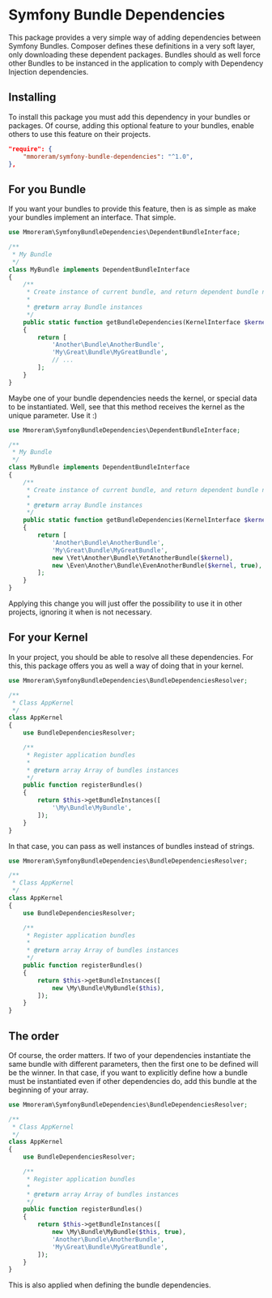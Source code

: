 Symfony Bundle Dependencies
===========================

This package provides a very simple way of adding dependencies between Symfony
Bundles. Composer defines these definitions in a very soft layer, only
downloading these dependent packages. Bundles should as well force other
Bundles to be instanced in the application to comply with Dependency Injection
dependencies.

## Installing

To install this package you must add this dependency in your bundles or
packages. Of course, adding this optional feature to your bundles, enable others
to use this feature on their projects.

``` json
"require": {
    "mmoreram/symfony-bundle-dependencies": "^1.0",
},
```

## For you Bundle

If you want your bundles to provide this feature, then is as simple as make your
bundles implement an interface. That simple.

``` php
use Mmoreram\SymfonyBundleDependencies\DependentBundleInterface;

/**
 * My Bundle
 */
class MyBundle implements DependentBundleInterface
{
    /**
     * Create instance of current bundle, and return dependent bundle namespaces
     *
     * @return array Bundle instances
     */
    public static function getBundleDependencies(KernelInterface $kernel)
    {
        return [
            'Another\Bundle\AnotherBundle',
            'My\Great\Bundle\MyGreatBundle',
            // ...
        ];
    }
}
```

Maybe one of your bundle dependencies needs the kernel, or special data to be
instantiated. Well, see that this method receives the kernel as the unique
parameter. Use it :)

``` php
use Mmoreram\SymfonyBundleDependencies\DependentBundleInterface;

/**
 * My Bundle
 */
class MyBundle implements DependentBundleInterface
{
    /**
     * Create instance of current bundle, and return dependent bundle namespaces
     *
     * @return array Bundle instances
     */
    public static function getBundleDependencies(KernelInterface $kernel)
    {
        return [
            'Another\Bundle\AnotherBundle',
            'My\Great\Bundle\MyGreatBundle',
            new \Yet\Another\Bundle\YetAnotherBundle($kernel),
            new \Even\Another\Bundle\EvenAnotherBundle($kernel, true),
        ];
    }
}
```

Applying this change you will just offer the possibility to use it in other
projects, ignoring it when is not necessary.

## For your Kernel

In your project, you should be able to resolve all these dependencies. For this,
this package offers you as well a way of doing that in your kernel.

``` php
use Mmoreram\SymfonyBundleDependencies\BundleDependenciesResolver;

/**
 * Class AppKernel
 */
class AppKernel
{
    use BundleDependenciesResolver;

    /**
     * Register application bundles
     *
     * @return array Array of bundles instances
     */
    public function registerBundles()
    {
        return $this->getBundleInstances([
            '\My\Bundle\MyBundle',
        ]);
    }
}
```

In that case, you can pass as well instances of bundles instead of strings.

``` php
use Mmoreram\SymfonyBundleDependencies\BundleDependenciesResolver;

/**
 * Class AppKernel
 */
class AppKernel
{
    use BundleDependenciesResolver;

    /**
     * Register application bundles
     *
     * @return array Array of bundles instances
     */
    public function registerBundles()
    {
        return $this->getBundleInstances([
            new \My\Bundle\MyBundle($this),
        ]);
    }
}
```

## The order

Of course, the order matters. If two of your dependencies instantiate the same
bundle with different parameters, then the first one to be defined will be the
winner. In that case, if you want to explicitly define how a bundle must be
instantiated even if other dependencies do, add this bundle at the beginning of
your array.

``` php
use Mmoreram\SymfonyBundleDependencies\BundleDependenciesResolver;

/**
 * Class AppKernel
 */
class AppKernel
{
    use BundleDependenciesResolver;

    /**
     * Register application bundles
     *
     * @return array Array of bundles instances
     */
    public function registerBundles()
    {
        return $this->getBundleInstances([
            new \My\Bundle\MyBundle($this, true),
            'Another\Bundle\AnotherBundle',
            'My\Great\Bundle\MyGreatBundle',
        ]);
    }
}
```

This is also applied when defining the bundle dependencies.
